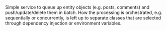 Simple service to queue up entity objects (e.g. posts, comments) and push/update/delete
them in batch. How the processing is orchestrated, e.g. sequentially or concurrently,
is left up to separate classes that are selected through dependency injection or
environment variables.
